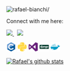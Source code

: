 <p align="left"> <img src=https://komarev.com/ghpvc/?username=rafael-bianchi alt=rafael-bianchi/></p>
 Connect with me here:<br />
 <p>
    <a href="https://www.linkedin.com/in/rafaelbianchi/">
    <img src="https://img.shields.io/badge/rafael-bianchi-386938188?style=flat&logo=linkedin">
  </a> &nbsp; 
  <a href="https://twitter.com/rafaellfontana">
    <img src="https://img.shields.io/badge/@rafaellfontana-30302f?style=flat&logo=twitter">
  </a>
</p>

<p align="left">
 <img src=https://raw.githubusercontent.com/devicons/devicon/master/icons/c/c-original.svg alt=c-original width="25" height="25"/>
 <img src=https://raw.githubusercontent.com/devicons/devicon/master/icons/python/python-plain.svg alt=python width="25" height="25"/>
 <img src=https://raw.githubusercontent.com/devicons/devicon/master/icons/visualstudio/visualstudio-plain.svg alt=vs-code width="25" height="25"/>
 <img src=https://raw.githubusercontent.com/devicons/devicon/master/icons/django/django-plain.svg alt=Django width="25" height="25"/>
 <img src= https://raw.githubusercontent.com/devicons/devicon/master/icons/docker/docker-plain.svg alt=Docker width="25" height="25"/>
</p>
 

[![Rafael's github stats](https://github-readme-stats.vercel.app/api?username=rafael-bianchi&count_private=true)](https://github.com/anuraghazra/github-readme-stats)
